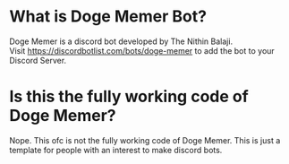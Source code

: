 # What is Doge Memer Bot? 
Doge Memer is a discord bot developed by The Nithin Balaji.<br> 
Visit https://discordbotlist.com/bots/doge-memer to add the bot to your Discord Server.

# Is this the fully working code of Doge Memer? 
Nope. This ofc is not the fully working code of Doge Memer. This is just a template for people with an interest to make discord bots. 
